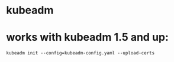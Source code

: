 # kubeadm

# works with kubeadm 1.5 and up:

```
kubeadm init --config=kubeadm-config.yaml --upload-certs
```

